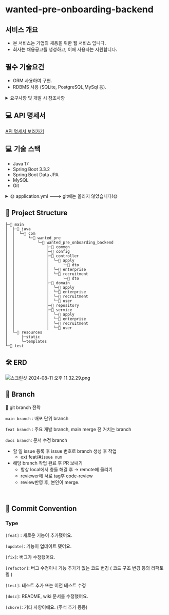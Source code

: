 # wanted-pre-onboarding-backend

## 서비스 개요
- 본 서비스는 기업의 채용을 위한 웹 서비스 입니다.
- 회사는 채용공고를 생성하고, 이에 사용자는 지원합니다.

## 필수 기술요건
- ORM 사용하여 구현.
- RDBMS 사용 (SQLite, PostgreSQL,MySql 등).


<details>
<summary> 요구사항 및 개발 시 참조사항</summary>
<div markdown="1">

## 요구사항

1. 채용공고를 등록합니다.
2. 채용공고를 수정합니다.
3. 채용공고를 삭제합니다.
4. 채용공고 목록을 가져옵니다.
5. 채용 상세 페이지를 가져옵니다.
6. 사용자는 채용공고에 지원합니다(선택사항 및 가산점요소).

## 개발 시 참조하세요!

- 위 예시 데이터는 구현의 편의를 위해 제공되는 정보이며, 요구사항(의도)을 만족시킨다면 다른 형태의 요청 및 리스폰스를 사용하여도 좋습니다.
- 필요한 모델: 회사, 사용자, 채용공고, 지원내역(선택사항)
  (이외 추가 모델정의는 자유입니다.)
- 위 제공된 필드명은 예시이며, 임의로 생성 가능합니다.
- 회사, 사용자 등록 절차는 생략합니다.
  (DB에 임의로 생성하여 진행)
- 로그인 등 사용자 인증절차(토큰 등)는 생략합니다.
- Frontend 요소(html, css, js 등)는 개발 범위에 제외됩니다.
  (구현시 불이익은 없지만, 평가에 이점 또한 없습니다.)
- 명시되지 않은 조건또한 자유롭게 개발 가능합니다.

</div>
</details>

## 💻 API 명세서

[API 명세서 보러가기](https://hellozo0.notion.site/Wanted-API-22872ce2888d4de9865c39adb50c37bd?pvs=4)

## 💻 기술 스택

- Java 17
- Spring Boot 3.3.2
- Spring Boot Data JPA
- MySQL
- Git

<details>
<summary> 🌞 application.yml  --->  git에는 올리지 않았습니다!🌞</summary>
<div markdown="1">

```
spring:
servlet:
multipart:
maxFileSize: 10MB # 파일 하나의 최대 크기
maxRequestSize: 10MB  # 한 번에 최대 업로드 가능 용량

datasource:
driver-class-name: com.mysql.cj.jdbc.Driver
url: jdbc:mysql://localhost:3306/wanted?characterEncoding=UTF-8&serverTimezone=Asia/Seoul
username: # 각자것으로 채우기
password: # 각자것으로 채우기

jpa:
show-sql: true
hibernate:
ddl-auto: update 
properties:
hibernate:
globally_quoted_identifiers: true
show_sql: true
format_sql: true

springdoc:
packages-to-scan: com.wanted_pre
default-consumes-media-type: application/json;charset=UTF-8
swagger-ui:
tags-sorter: alpha
operations-sorter: alpha
api-docs:
path: /api-docs/json
groups:
enabled: true
cache:
disabled: true

```
</div>
</details>


## 🔨 Project Structure
```
├─📁 main
│  ├─📁 java
│  │  └─📁 com
│  │      └─📁 wanted_pre
│  │          └─📁 wanted_pre_onboarding_backend
│  │              ├─📁 common
│  │              ├─📁 config
│  │              ├─📁 controller
│  │              │  └─📁 apply
│  │              │      └─📁 dto
│  │              │  └─📁 enterprise   
│  │              │  └─📁 recruitment  
│  │              │      └─📁 dto
│  │              ├─📁 domain
│  │              │  └─📁 apply
│  │              │  └─📁 enterprise   
│  │              │  └─📁 recruitment
│  │              │  └─📁 user  
│  │              ├─📁 repository
│  │              ├─📁 service
│  │              │  └─📁 apply
│  │              │  └─📁 enterprise   
│  │              │  └─📁 recruitment
│  │              │  └─📁 user 
│  └─📁 resources
│      ├─static
│      └─templates
└─📁 test
```

## 🛠️ ERD
![스크린샷 2024-08-11 오후 11.32.29.png](..%2F..%2F..%2F..%2Fvar%2Ffolders%2Fyp%2Fcz9835td3tn151zs4j6zxj6m0000gn%2FT%2FTemporaryItems%2FNSIRD_screencaptureui_i4sLvH%2F%EC%8A%A4%ED%81%AC%EB%A6%B0%EC%83%B7%202024-08-11%20%EC%98%A4%ED%9B%84%2011.32.29.png)

## 🌳 Branch

🌱 git branch 전략

`main branch` : 배포 단위 branch

`feat branch` : 주요 개발 branch, main merge 전 거치는 branch

`docs branch`: 문서 수정 branch

- 할 일 issue 등록 후 issue 번호로 branch 생성 후 작업
    - ex) feat/#`issue num`
- 해당 branch 작업 완료 후 PR 보내기
    - 항상 local에서 충돌 해결 후 → remote에 올리기
    - reviewer에 서로 tag후 code-review
    - review반영 후, 본인이 merge.

<br>

## 🌱 Commit Convention
### Type

`[feat]` : 새로운 기능이 추가됐어요.

`[update]`: 기능이 업데이트 됐어요.

`[fix]`: 버그가 수정됐어요.

`[refactor]`: 버그 수정이나 기능 추가가 없는 코드 변경 ( 코드 구조 변경 등의 리팩토링 )

`[test]`: 테스트 추가 또는 이전 테스트 수정

`[dosc]`: README, wiki 문서를 수정했어요.

`[chore]`: 기타 사항이에요. (주석 추가 등등)

<br>
